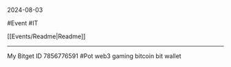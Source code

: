 2024-08-03

#Event #IT

[[Events/Readme|Readme]]

---
My Bitget ID 7856776591 #Pot
web3 gaming
bitcoin
bit wallet